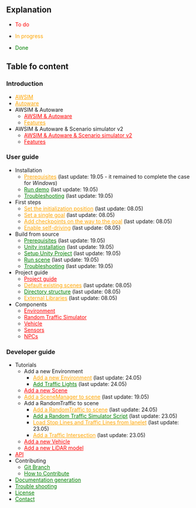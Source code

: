 ## Explanation
- <p style="color:red;">To do</p>
- <p style="color:orange;">In progress</p>
- <p style="color:green;">Done</p>

## Table fo content

### Introduction
- <a href="../Introduction/AWSIM/" style="color:orange;">AWSIM</a>
- <a href="../Introduction/Autoware/" style="color:orange;">Autoware</a>
- AWSIM & Autoware
    - <a href="../Introduction/AWSIMAutoware/" style="color:red;">AWSIM & Autoware</a>
    - <a href="../Introduction/AWSIMAutoware/Features/" style="color:orange;">Features</a>
- AWSIM & Autoware & Scenario simulator v2
    - <a href="../Introduction/AWSIMAutowareScenarioSimulatorV2/" style="color:red;">AWSIM & Autoware & Scenario simulator v2</a>
    - <a href="../Introduction/AWSIMAutowareScenarioSimulatorV2/Features/" style="color:red;">Features</a>

### User guide
- Installation
    - <a href="../UserGuide/Installation/Prerequisites/" style="color:orange;">Prerequisites</a> (last update: 19.05 - it remained to complete the case for *Windows*) <!--D-->
    - <a href="../UserGuide/Installation/RunDemo/" style="color:green;">Run demo</a> (last update: 19.05) <!--D-->
    - <a href="../DeveloperGuide/TroubleShooting/" style="color:green;">Troubleshooting</a> (last update: 19.05) <!--D-->
- First steps
    - <a href="../UserGuide/FirstSteps/SetTheInitializationPosition/" style="color:orange;">Set the initialization position</a> (last update: 08.05) 
    - <a href="../UserGuide/FirstSteps/SetASingleGoal/" style="color:orange;">Set a single goal</a>  (last update: 08.05) 
    - <a href="../UserGuide/FirstSteps/AddCheckpointsOnTheWayToTheGoal/" style="color:orange;">Add checkpoints on the way to the goal</a>  (last update: 08.05) 
    - <a href="../UserGuide/FirstSteps/EnableSelf-driving/" style="color:orange;">Enable self-driving</a>  (last update: 08.05) 
- Build from source
    - <a href="../UserGuide/BuildFromSource/Prerequisites/" style="color:green;">Prerequisites</a> (last update: 19.05) <!--D-->
    - <a href="../UserGuide/BuildFromSource/UnityInstallation/" style="color:green;">Unity installation</a> (last update: 19.05) <!--D-->
    - <a href="../UserGuide/BuildFromSource/SetupUnityProject/" style="color:green;">Setup Unity Project</a> (last update: 19.05) <!--D-->
    - <a href="../UserGuide/BuildFromSource/RunScene/" style="color:green;">Run scene</a> (last update: 19.05) <!--D-->
    - <a href="../DeveloperGuide/TroubleShooting/" style="color:green;">Troubleshooting</a> (last update: 19.05) <!--D-->
- Project guide
    - <a href="../UserGuide/ProjectGuide/" style="color:red;">Project guide</a>
    - <a href="../UserGuide/ProjectGuide/DefaultExistingScenes/" style="color:orange;">Default existing scenes</a> (last update: 08.05) 
    - <a href="../UserGuide/ProjectGuide/DirectoryStructure/" style="color:green;">Directory structure</a>  (last update: 08.05) 
    - <a href="../UserGuide/ProjectGuide/ExternalLibraries/" style="color:orange;">External Libraries</a> (last update: 08.05) 
- Components
    - <a href="../UserGuide/Components/Environment/" style="color:red;">Environment</a>
    - <a href="../UserGuide/Components/RandomTrafficSimulator/" style="color:red;">Random Traffic Simulator</a>
    - <a href="../UserGuide/Components/Vehicle/" style="color:red;">Vehicle</a>
    - <a href="../UserGuide/Components/Sensors/" style="color:red;">Sensors</a>
    - <a href="../UserGuide/Components/NPCs/" style="color:red;">NPCs</a>

### Developer guide
- Tutorials
    - Add a new Environment
        - <a href="../DeveloperGuide/Tutorials/AddANewEnvironment/" style="color:orange;">Add a new Environment</a> (last update: 24.05) <!--M-->
        - <a href="../DeveloperGuide/Tutorials/AddANewEnvironment/AddTrafficLights/" style="color:green;">Add Traffic Lights</a> (last update: 24.05) <!--M-->
    - <a href="../DeveloperGuide/Tutorials/AddANewScene/" style="color:red;">Add a new Scene</a> 
    - <a href="../DeveloperGuide/Tutorials/AddASceneManagerToScene/" style="color:orange;">Add a SceneManager to scene</a> (last update: 19.05) <!--M-->
    - Add a RandomTraffic to scene
        - <a href="../DeveloperGuide/Tutorials/AddARandomTrafficToScene/" style="color:orange;">Add a RandomTraffic to scene</a> (last update: 24.05) <!--M-->
        - <a href="../DeveloperGuide/Tutorials/AddARandomTrafficToScene/AddARandomTrafficSimulatorScript/" style="color:green;">Add a Random Traffic Simulator Script</a> (last update: 23.05) <!--M-->
        - <a href="../DeveloperGuide/Tutorials/AddARandomTrafficToScene/LoadStopLinesAndTrafficLanesFromLanelet/" style="color:orange;">Load Stop Lines and Traffic Lines from lanelet</a> (last update: 23.05) <!--M-->
        - <a href="../DeveloperGuide/Tutorials/AddARandomTrafficToScene/AddATrafficIntersection/" style="color:orange;">Add a Traffic Intersection</a> (last update: 23.05) <!--M-->
    - <a href="../DeveloperGuide/Tutorials/AddANewVehicle/" style="color:red;">Add a new Vehicle</a>
    - <a href="../DeveloperGuide/Tutorials/AddANewLiDARModel/" style="color:red;">Add a new LiDAR model</a>
- <a href="../DeveloperGuide/API/" style="color:red;">API</a>
- Contributing
    - <a href="../DeveloperGuide/Contributing/GitBranch/" style="color:green;">Git Branch</a>
    - <a href="../DeveloperGuide/Contributing/HowToContribute/" style="color:green;">How to Contribute</a>
- <a href="../DeveloperGuide/DocumentationGeneration/" style="color:green;">Documentation generation</a>
- <a href="../DeveloperGuide/TroubleShooting/" style="color:green;">Trouble shooting</a>
- <a href="../License/" style="color:green;">License</a>
- <a href="../Contact/" style="color:green;">Contact</a>
